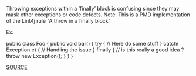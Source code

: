 Throwing exceptions within a ‘finally’ block is confusing since they may mask other exceptions or code defects. Note: This is a PMD implementation of the Lint4j rule “A throw in a finally block”

Ex:
	
public class Foo {
	public void bar() {
		try {
			// Here do some stuff
		} catch( Exception e) {
			// Handling the issue
		} finally {
			// is this really a good idea ?
			throw new Exception();
		}
	}
}

[SOURCE](https://pmd.github.io/pmd-5.3.3/pmd-java/rules/java/strictexception.html#DoNotThrowExceptionInFinally)
